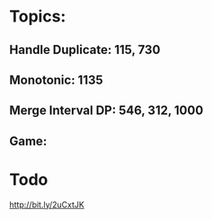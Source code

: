 # Topics:

## Handle Duplicate: 115, 730
## Monotonic: 1135
## Merge Interval DP: 546, 312, 1000
## Game:

# Todo

http://bit.ly/2uCxtJK

